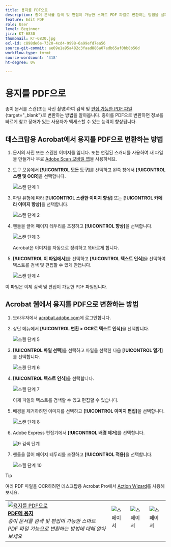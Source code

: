 ```yaml
---
title: 용지를 PDF으로
description: 종이 문서를 검색 및 편집이 가능한 스마트 PDF 파일로 변환하는 방법을 살펴봅니다.
feature: Edit PDF
role: User
level: Beginner
jira: KT-6830
thumbnail: KT-6830.jpg
exl-id: c898de6e-7320-4cd4-9998-6a99efd7ea56
source-git-commit: ae69e1a95a482c3faad886a07adb65af0bb8b56d
workflow-type: tm+mt
source-wordcount: '318'
ht-degree: 0%

---
```


# 용지를 PDF으로

종이 문서를 스캔(또는 사진 촬영)하여 검색 및 [편집 가능한 PDF 파일](https://www.adobe.com/acrobat/online/pdf-editor.html){target="_blank"}로 변환하는 방법을 알아봅니다. 종이를 PDF으로 변환하면 정보를 빠르게 찾고 장애가 있는 사용자가 액세스할 수 있는 능력이 향상됩니다.

## 데스크탑용 Acrobat에서 용지를 PDF으로 변환하는 방법

1. 문서의 사진 또는 스캔한 이미지를 엽니다. 또는 연결된 스캐너를 사용하여 새 파일을 만들거나 무료 [Adobe Scan 모바일 앱](https://adobescan.app.link/GpBqG8Bkoeb)을 사용하세요.

1. 도구 모음에서 **[!UICONTROL 모든 도구]**&#x200B;를 선택하고 왼쪽 창에서 **[!UICONTROL 스캔 및 OCR]**&#x200B;을 선택합니다.

   ![스캔 단계 1](../assets/Scan_1.png)

1. 파일 유형에 따라 **[!UICONTROL 스캔한 이미지 향상]** 또는 **[!UICONTROL 카메라 이미지 향상]**&#x200B;을 선택합니다.

   ![스캔 단계 2](../assets/Scan_2.png)

1. 핸들을 끌어 페이지 테두리를 조정하고 **[!UICONTROL 향상]**&#x200B;을 선택합니다.

   ![스캔 단계 3](../assets/Scan_3.png)

   Acrobat은 이미지를 자동으로 정리하고 똑바르게 합니다.

1. **[!UICONTROL 이 파일에서]**&#x200B;를 선택하고 **[!UICONTROL 텍스트 인식]**&#x200B;을 선택하여 텍스트를 검색 및 편집할 수 있게 만듭니다.

   ![스캔 단계 4](../assets/Scan_4.png)

이 파일은 이제 검색 및 편집이 가능한 PDF 파일입니다.

## Acrobat 웹에서 용지를 PDF으로 변환하는 방법

1. 브라우저에서 [acrobat.adobe.com](https://acrobat.adobe.com/)에 로그인합니다.

1. 상단 메뉴에서 **[!UICONTROL 변환 > OCR로 텍스트 인식]**&#x200B;을 선택합니다.

   ![스캔 단계 5](../assets/Scan_5.png)

1. **[!UICONTROL 파일 선택]**&#x200B;을 선택하고 파일을 선택한 다음 **[!UICONTROL 열기]**&#x200B;를 선택합니다.

   ![스캔 단계 6](../assets/Scan_6.png)

1. **[!UICONTROL 텍스트 인식]**&#x200B;을 선택합니다.

   ![스캔 단계 7](../assets/Scan_7.png)

   이제 파일의 텍스트를 검색할 수 있고 편집할 수 있습니다.

1. 배경을 제거하려면 이미지를 선택하고 **[!UICONTROL 이미지 편집]**&#x200B;을 선택합니다.

   ![스캔 단계 8](../assets/Scan_8.png)

1. Adobe Express 편집기에서 **[!UICONTROL 배경 제거]**&#x200B;를 선택합니다.

   ![9](../assets/Scan_9.png) 검색 단계

1. 핸들을 끌어 페이지 테두리를 조정하고 **[!UICONTROL 적용]**&#x200B;을 선택합니다.

   ![스캔 단계 10](../assets/Scan_10.png)


>[!TIP]
>
>여러 PDF 파일을 OCR하려면 데스크탑용 Acrobat Pro에서 [Action Wizard](../advanced-tasks/action.md)를 사용해 보세요.

<table style="table-layout:fixed">
<tr>
  <td>
    <a href="scan-and-ocr.md">
      <img alt="용지를 PDF으로" src="../assets/scan.png" />
    </a>
    <div>
    <a href="scan-and-ocr.md"><strong>PDF에 용지</strong></a>
    </div>
    <em>종이 문서를 검색 및 편집이 가능한 스마트 PDF 파일 기능으로 변환하는 방법에 대해 알아보세요</em>
    <br>
  </td>
  <td>
      <img alt="스페이서" src="../assets/Whitespacer.png" />
      <div>
      <br>
  </td>
  <td>
      <img alt="스페이서" src="../assets/Whitespacer.png" />
      <div>
      <br>
  </td>
  <td>
      <img alt="스페이서" src="../assets/Whitespacer.png" />
      <div>
      <br>
  </td>
</tr>
</table>